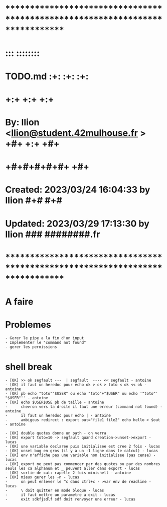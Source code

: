 # **************************************************************************** #
#                                                                              #
#                                                         :::      ::::::::    #
#    TODO.md                                            :+:      :+:    :+:    #
#                                                     +:+ +:+         +:+      #
#    By: llion <llion@student.42mulhouse.fr >       +#+  +:+       +#+         #
#                                                 +#+#+#+#+#+   +#+            #
#    Created: 2023/03/24 16:04:33 by llion             #+#    #+#              #
#    Updated: 2023/03/29 17:13:30 by llion            ###   ########.fr        #
#                                                                              #
# **************************************************************************** #


# A faire


# Problemes

	- Gerer le pipe a la fin d'un input
	- Implementer le "command not found"
	- gerer les permissions

# shell break

	- [OK] >> ok segfault ---  | segfault  ---- << segfault - antoine
	- [OK] il faut un heredoc pour echo ok > ok > toto < ok << ok - antoine
	- [OK] pb echo "toto""$USER" ou echo "toto"+"$USER" ou echo '"toto"' "$USER"'' - antoine
	- [OK] echo $USER$USE pb de taille - antoine
	-      chevron vers la droite il faut une erreur (command not found) - antoine
	-      il faut un heredoc pour echo | - antoine
	-      ambigous redirect : export out="file1 file2" echo hello > $out - antoine

	- [OK] double quotes donne un path - on verra
	- [OK] export toto=10 -> segfault quand creation->unset->export - lucas
	- [OK] une variable declaree puis initialisee est cree 2 fois - lucas
	- [OK] unset bug en gros (il y a un -1 ligne dans le calcul) - lucas
	- [OK] env n'affiche pas une variable non initialisee (pas cense) - lucas
	- [OK] export ne peut pas commencer par des quotes ou par des nombres seuls les ca alphanum et _ peuvent aller dans export - lucas
	- [OK] sortie de cat: rapelle 2 fois minishell - antoine
	- [OK] mieux gerer les -n - lucas
	-      on peut enlever le ^c dans ctrl+c - >var env de readline - lucas
	-      \ doit quitter en mode bloque - lucas
	-      il faut mettre un parametre a exit - lucas
	-      exit sdkfjsdlf sdf doit renvoyer une erreur - lucas

